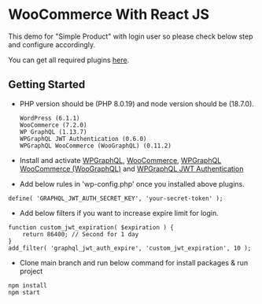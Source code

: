 # WooCommerce With React JS

This demo for "Simple Product" with login user so please check below step and configure accordingly.

You can get all required plugins [here](https://github.com/Hiren1094/Woocommerce-React-JS/tree/main/WordPress).

## Getting Started

* PHP version should be (PHP 8.0.19) and node version should be (18.7.0).
  
  ```
  WordPress (6.1.1)
  WooCommerce (7.2.0)
  WP GraphQL (1.13.7)
  WPGraphQL JWT Authentication (0.6.0)
  WPGraphQL WooCommerce (WooGraphQL) (0.11.2)

  ```

* Install and activate [WPGraphQL](https://wordpress.org/plugins/wp-graphql/), [WooCommerce](https://wordpress.org/plugins/woocommerce/), [WPGraphQL WooCommerce (WooGraphQL)](https://github.com/wp-graphql/wp-graphql-woocommerce) and [WPGraphQL JWT Authentication](https://github.com/wp-graphql/wp-graphql-jwt-authentication)

* Add below rules in 'wp-config.php' once you installed above plugins.

```
define( 'GRAPHQL_JWT_AUTH_SECRET_KEY', 'your-secret-token' );
```

* Add below filters if you want to increase expire limit for login. 

```
function custom_jwt_expiration( $expiration ) {
	return 86400; // Second for 1 day
}
add_filter( 'graphql_jwt_auth_expire', 'custom_jwt_expiration', 10 );
```

* Clone main branch and run below command for install packages & run project

```
npm install
npm start
```
